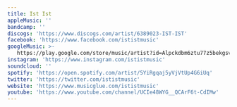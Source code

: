 ```yaml
---
title: Ist Ist
appleMusic: ''
bandcamp: ''
discogs: 'https://www.discogs.com/artist/6389023-IST-IST'
facebook: 'https://www.facebook.com/ististmusic'
googleMusic: >-
   https://play.google.com/store/music/artist?id=Alpckdbm6ztu77z5bekgsvxw3ye
instagram: 'https://www.instagram.com/ististmusic'
soundcloud: ''
spotify: 'https://open.spotify.com/artist/5YiRgqaj5yVjVtUp4G6iUq'
twitter: 'https://twitter.com/ististmusic'
website: 'https://www.musicglue.com/ististmusic'
youtube: 'https://www.youtube.com/channel/UCIe48WYG__QCArF6t-CdIMw'
---
```

